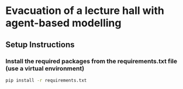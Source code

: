 # Evacuation of a lecture hall with agent-based modelling

## Setup Instructions

### Install the required packages from the requirements.txt file (use a virtual environment)
```bash
pip install -r requirements.txt


